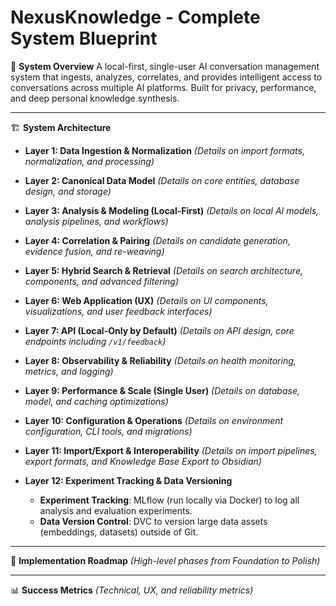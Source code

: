 
# NexusKnowledge - Complete System Blueprint
🎯 **System Overview**
A local-first, single-user AI conversation management system that ingests, analyzes, correlates, and provides intelligent access to conversations across multiple AI platforms. Built for privacy, performance, and deep personal knowledge synthesis.

---

🏗️ **System Architecture**

*   **Layer 1: Data Ingestion & Normalization**
    *(Details on import formats, normalization, and processing)*

*   **Layer 2: Canonical Data Model**
    *(Details on core entities, database design, and storage)*

*   **Layer 3: Analysis & Modeling (Local-First)**
    *(Details on local AI models, analysis pipelines, and workflows)*

*   **Layer 4: Correlation & Pairing**
    *(Details on candidate generation, evidence fusion, and re-weaving)*

*   **Layer 5: Hybrid Search & Retrieval**
    *(Details on search architecture, components, and advanced filtering)*

*   **Layer 6: Web Application (UX)**
    *(Details on UI components, visualizations, and user feedback interfaces)*

*   **Layer 7: API (Local-Only by Default)**
    *(Details on API design, core endpoints including `/v1/feedback`)*

*   **Layer 8: Observability & Reliability**
    *(Details on health monitoring, metrics, and logging)*

*   **Layer 9: Performance & Scale (Single User)**
    *(Details on database, model, and caching optimizations)*

*   **Layer 10: Configuration & Operations**
    *(Details on environment configuration, CLI tools, and migrations)*

*   **Layer 11: Import/Export & Interoperability**
    *(Details on import pipelines, export formats, and Knowledge Base Export to Obsidian)*

*   **Layer 12: Experiment Tracking & Data Versioning**
    *   **Experiment Tracking**: MLflow (run locally via Docker) to log all analysis and evaluation experiments.
    *   **Data Version Control**: DVC to version large data assets (embeddings, datasets) outside of Git.

---

🚀 **Implementation Roadmap**
*(High-level phases from Foundation to Polish)*

---

📊 **Success Metrics**
*(Technical, UX, and reliability metrics)*
